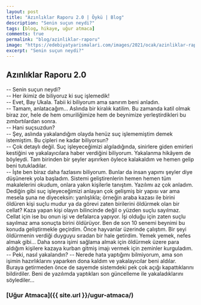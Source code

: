 ```yaml
---
layout: post
title: "Azınlıklar Raporu 2.0 | Öykü | Blog"
description: "Senin suçun neydi?"
tags: [blog, hikaye, uğur atmaca]
comments: true
permalink: "blog/azinliklar-raporu"
image: "https://edebiyatyarismalari.com/images/2021/ocak/azinliklar-raporu.jpg"
excerpt: "Senin suçun neydi?"
---
```


## Azınlıklar Raporu 2.0
-- Senin suçun neydi?  
-- Her ikimiz de biliyoruz ki suç işlemedik!  
-- Evet, Bay Ukala. Tabii ki biliyorum ama sanırım beni anladın.  
-- Tamam, anlatacağım… Aslında bir kiralık katilim. Bu zamanda katil olmak biraz zor, hele de hem omuriliğimize hem de beynimize yerleştirdikleri bu zımbırtılardan sonra.  
-- Hani suçsuzdun?  
-- Şey, aslında yakalandığım olayda henüz suç işlememiştim demek istemiştim. Bu çipleri ne kadar biliyorsun?  
-- Çok detaylı değil. Suç işleyeceğimizi algıladığında, sinirlere giden emirleri kestiğini ve yakalayıcılara haber verdiğini biliyorum. Yakalanma hikâyem de böyleydi. Tam birinden bir şeyler aşırırken öylece kalakaldım ve hemen gelip beni tutukladılar.  
-- İşte ben biraz daha fazlasını biliyorum. Bunlar da insan yapımı şeyler diye düşünerek yola başladım. Sistemi geliştirenlerin hemen hemen tüm makalelerini okudum, onlara yakın kişilerle tanıştım. Yazılımı az çok anladım. Dediğin gibi suç işleyeceğimizi anlayan çok gelişmiş bir yapısı var ama mesela şuna ne diyeceksin: yanlışlıkla; örneğin araba kazası ile birini öldüren kişi suçlu mudur ya da görevi zaten birilerini öldürmek olan bir cellat? Kaza yapan kişi olayın bilincinde değil o yüzden suçlu sayılmaz. Cellat için ise bu onun işi ve defalarca yapıyor. İşi olduğu için zaten suçlu sayılmaz ama sonuçta birini öldürüyor.
Ben de son 10 senemi beynimi bu konuda geliştirmekle geçirdim. Önce hayvanlar üzerinde çalıştım. Bir şeyi öldürmenin verdiği duyguyu sıradan bir hale getirdim. Yemek yemek, nefes almak gibi… Daha sonra işimi sağlama almak için öldürmek üzere para aldığım kişilere kazaya kurban gitmiş imajı vermek için zeminler kurguladım.  
-- Peki, nasıl yakalandın?
-- Nerede hata yaptığımı bilmiyorum, ama son işimin hazırlıklarını yaparken dona kaldım ve yakalayıcılar beni aldılar. Buraya getirmeden önce de sayemde sistemdeki pek çok açığı kapattıklarını bildirdiler. Beni de yazılımda yaptıkları son güncelleme ile yakaladıklarını söylediler…  

### [Uğur Atmaca]({{ site.url }}/ugur-atmaca/)